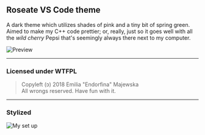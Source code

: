 ## Roseate VS Code theme

A dark theme which utilizes shades of pink and a tiny bit of spring green.  
Aimed to make my C++ code prettier; or, really, just so it goes well with all the *wild cherry* Pepsi that's seemingly always there next to my computer.

![Preview](https://github.com/endorfina/roseate/raw/master/preview.png)

---

### Licensed under WTFPL  

> Copyleft (&#8580;) 2018 Emilia "Endorfina" Majewska  
> All wrongs reserved. Have fun with it.

---

### Stylized

![My set up](https://github.com/endorfina/roseate/raw/master/lovepink2.jpg)